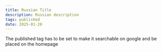 ```yaml
---
title: Russian Title
description: Russian description
tags: published
date: 2025-01-28
---
```


The published tag has to be set to make it searchable on google and be placed on the homepage
